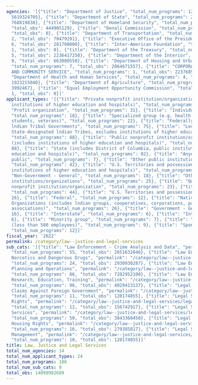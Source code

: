 ```yaml
---
agencies: '[{"title": "Department of Justice", "total_num_programs": 120, "total_obs":
  5619324705}, {"title": "Department of State", "total_num_programs": 21, "total_obs":
  768819838}, {"title": "Department of Homeland Security", "total_num_programs": 7,
  "total_obs": 444905129}, {"title": "Denali Commission", "total_num_programs": 1,
  "total_obs": 0}, {"title": "Department of Transportation", "total_num_programs":
  2, "total_obs": 70479291}, {"title": "Executive Office of the President", "total_num_programs":
  6, "total_obs": 281700000}, {"title": "Inter-American Foundation", "total_num_programs":
  1, "total_obs": 0}, {"title": "Department of the Treasury", "total_num_programs":
  5, "total_obs": 2236417258}, {"title": "Department of the Interior", "total_num_programs":
  9, "total_obs": 663080550}, {"title": "Department of Housing and Urban Development",
  "total_num_programs": 7, "total_obs": 2064671557}, {"title": "CORPORATION FOR NATIONAL
  AND COMMUNITY SERVICE", "total_num_programs": 1, "total_obs": 22376854}, {"title":
  "Department of Health and Human Services", "total_num_programs": 4, "total_obs":
  1923215040}, {"title": "Department of Agriculture", "total_num_programs": 1, "total_obs":
  3992467}, {"title": "Equal Employment Opportunity Commission", "total_num_programs":
  1, "total_obs": 0}]'
applicant_types: '[{"title": "Private nonprofit institution/organization (includes
  institutions of higher education and hospitals)", "total_num_programs": 85}, {"title":
  "Profit organization", "total_num_programs": 31}, {"title": "Individual/Family",
  "total_num_programs": 18}, {"title": "Specialized group (e.g. health professionals,
  students, veterans)", "total_num_programs": 22}, {"title": "Federally Recognized
  lndian Tribal Governments", "total_num_programs": 75}, {"title": "Local (includes
  State-designated lndian Tribes, excludes institutions of higher education and hospitals",
  "total_num_programs": 88}, {"title": "Public nonprofit institution/organization
  (includes institutions of higher education and hospitals)", "total_num_programs":
  88}, {"title": "State (includes District of Columbia, public institutions of higher
  education and hospitals)", "total_num_programs": 92}, {"title": "Anyone/general
  public", "total_num_programs": 7}, {"title": "Other public institution/organization",
  "total_num_programs": 42}, {"title": "U.S. Territories and possessions (includes
  institutions of higher education and hospitals)", "total_num_programs": 34}, {"title":
  "Non-Government - General", "total_num_programs": 18}, {"title": "Other private
  institutions/organizations", "total_num_programs": 25}, {"title": "Quasi-public
  nonprofit institution/organization", "total_num_programs": 23}, {"title": "State",
  "total_num_programs": 44}, {"title": "U.S. Territories and possessions", "total_num_programs":
  26}, {"title": "Federal", "total_num_programs": 12}, {"title": "Native American
  Organizations (includes lndian groups, cooperatives, corporations, partnerships,
  associations)", "total_num_programs": 26}, {"title": "Government - General", "total_num_programs":
  16}, {"title": "Interstate", "total_num_programs": 6}, {"title": "Intrastate", "total_num_programs":
  6}, {"title": "Minority group", "total_num_programs": 7}, {"title": "Small business
  (less than 500 employees)", "total_num_programs": 9}, {"title": "Sponsored organization",
  "total_num_programs": 12}]'
fiscal_year: '2022'
permalink: /category/law--justice-and-legal-services
sub_cats: '[{"title": "Law Enforcement - Crime Analysis and Data", "permalink": "/category/law--justice-and-legal-services/law-enforcement---crime-analysis-and-data",
  "total_num_programs": 55, "total_obs": 2651632846}, {"title": "Law Enforcement -
  Narcotics and Dangerous Drugs", "permalink": "/category/law--justice-and-legal-services/law-enforcement---narcotics-and-dangerous-drugs",
  "total_num_programs": 24, "total_obs": 2930930287}, {"title": "Law Enforcement -
  Planning and Operations", "permalink": "/category/law--justice-and-legal-services/law-enforcement---planning-and-operations",
  "total_num_programs": 86, "total_obs": 7202952100}, {"title": "Law Enforcement -
  Research, Education, Training", "permalink": "/category/law--justice-and-legal-services/law-enforcement---research--education--training",
  "total_num_programs": 96, "total_obs": 4029413137}, {"title": "Legal Services -
  Claims Against Foreign Government", "permalink": "/category/law--justice-and-legal-services/legal-services---claims-against-foreign-government",
  "total_num_programs": 11, "total_obs": 120174855}, {"title": "Legal Services - Employment
  Rights", "permalink": "/category/law--justice-and-legal-services/legal-services---employment-rights",
  "total_num_programs": 12, "total_obs": 156742917}, {"title": "Legal Services - General
  Services", "permalink": "/category/law--justice-and-legal-services/legal-services---general-services",
  "total_num_programs": 50, "total_obs": 3843360450}, {"title": "Legal Services -
  Housing Rights", "permalink": "/category/law--justice-and-legal-services/legal-services---housing-rights",
  "total_num_programs": 16, "total_obs": 279385817}, {"title": "Legal Services - Labor
  Management", "permalink": "/category/law--justice-and-legal-services/legal-services---labor-management",
  "total_num_programs": 10, "total_obs": 120174855}]'
title: Law, Justice and Legal Services
total_num_agencies: 14
total_num_applicant_types: 24
total_num_programs: 186
total_num_sub_cats: 9
total_obs: 14098982689
---
```

